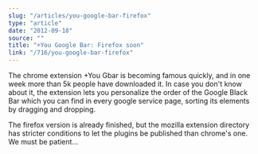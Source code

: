 ```yaml
---
slug: "/articles/you-google-bar-firefox"
type: "article"
date: "2012-09-18"
source: ""
title: "+You Google Bar: Firefox soon"
link: "/716/you-google-bar-firefox"
---
```


The chrome extension +You Gbar is becoming famous quickly, and in one week more than 5k people have downloaded it. In case you don't know about it, the extension lets you personalize the order of the Google Black Bar which you can find in every google service page, sorting its elements by dragging and dropping.

The firefox version is already finished, but the mozilla extension directory has stricter conditions to let the plugins be published than chrome's one. We must be patient...